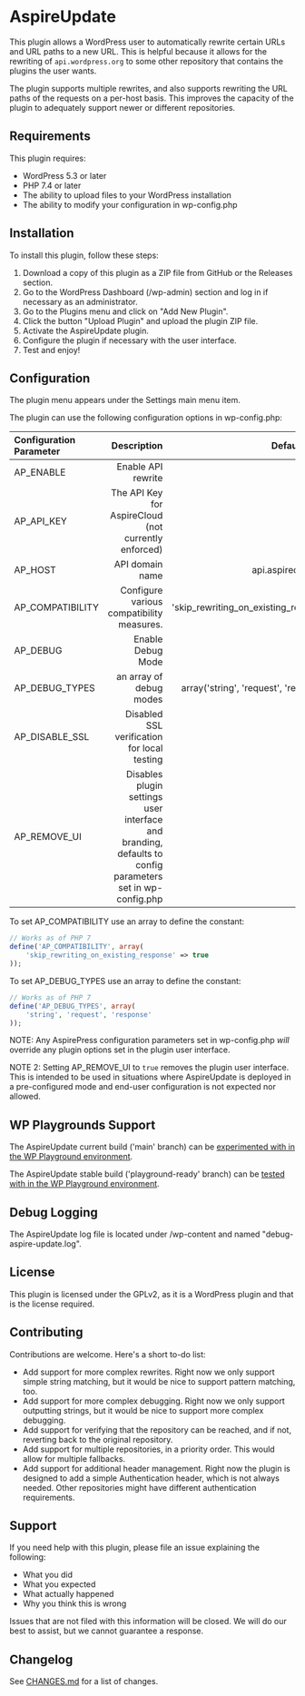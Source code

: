 # AspireUpdate

This plugin allows a WordPress user to automatically rewrite certain URLs and URL paths to a new URL. This is
helpful because it allows for the rewriting of `api.wordpress.org` to some other repository that contains the plugins
the user wants.

The plugin supports multiple rewrites, and also supports rewriting the URL paths of the requests on a per-host basis.
This improves the capacity of the plugin to adequately support newer or different repositories.

## Requirements

This plugin requires:

- WordPress 5.3 or later
- PHP 7.4 or later
- The ability to upload files to your WordPress installation
- The ability to modify your configuration in wp-config.php

## Installation

To install this plugin, follow these steps:

1. Download a copy of this plugin as a ZIP file from GitHub or the Releases section.
2. Go to the WordPress Dashboard (/wp-admin) section and log in if necessary as an administrator.
3. Go to the Plugins menu and click on "Add New Plugin".
4. Click the button "Upload Plugin" and upload the plugin ZIP file.
5. Activate the AspireUpdate plugin.
6. Configure the plugin if necessary with the user interface.
7. Test and enjoy!

## Configuration

The plugin menu appears under the Settings main menu item.

The plugin can use the following configuration options in wp-config.php:

| Configuration Parameter        |                                                                                              Description |                                            Default, if any |
| :----------------------------- | -------------------------------------------------------------------------------------------------------: | ---------------------------------------------------------: |
| AP_ENABLE                      |                                                                                       Enable API rewrite |                                                      false |
| AP_API_KEY                     |                                                     The API Key for AspireCloud (not currently enforced) |                                                            |
| AP_HOST                        |                                                                                          API domain name |                                        api.aspirecloud.net |
| AP_COMPATIBILITY               |                                                                Configure various compatibility measures. |     array( 'skip_rewriting_on_existing_response' => true ) |
| AP_DEBUG                       |                                                                                        Enable Debug Mode |                                                      false |
| AP_DEBUG_TYPES                 |                                                                                  an array of debug modes |                     array('string', 'request', 'response') |
| AP_DISABLE_SSL                 |                                                              Disabled SSL verification for local testing |                                                       true |
| AP_REMOVE_UI                   | Disables plugin settings user interface and branding, defaults to config parameters set in wp-config.php |                                                      false |

To set AP_COMPATIBILITY use an array to define the constant:

```php
// Works as of PHP 7
define('AP_COMPATIBILITY', array(
    'skip_rewriting_on_existing_response' => true
));
```

To set AP_DEBUG_TYPES use an array to define the constant:

```php
// Works as of PHP 7
define('AP_DEBUG_TYPES', array(
    'string', 'request', 'response'
));
```

NOTE: Any AspirePress configuration parameters set in wp-config.php _will_ override any plugin options set in the plugin user interface.

NOTE 2: Setting AP_REMOVE_UI to `true` removes the plugin user interface. This is intended to be used in situations where AspireUpdate is deployed in a pre-configured mode and end-user configuration is not expected nor allowed.

## WP Playgrounds Support

The AspireUpdate current build ('main' branch) can be [experimented with in the WP Playground environment](https://playground.wordpress.net/?blueprint-url=https://raw.githubusercontent.com/aspirepress/aspireupdate/refs/heads/main/assets/playground/blueprint.json).

The AspireUpdate stable build ('playground-ready' branch) can be [tested with in the WP Playground environment](https://playground.wordpress.net/?blueprint-url=https://raw.githubusercontent.com/aspirepress/aspireupdate/refs/heads/playground-ready/assets/playground/blueprint.json).

## Debug Logging

The AspireUpdate log file is located under /wp-content and named "debug-aspire-update.log".

## License

This plugin is licensed under the GPLv2, as it is a WordPress plugin and that is the license required.

## Contributing

Contributions are welcome. Here's a short to-do list:

- Add support for more complex rewrites. Right now we only support simple string matching, but it would be nice to support pattern matching, too.
- Add support for more complex debugging. Right now we only support outputting strings, but it would be nice to support more complex debugging.
- Add support for verifying that the repository can be reached, and if not, reverting back to the original repository.
- Add support for multiple repositories, in a priority order. This would allow for multiple fallbacks.
- Add support for additional header management. Right now the plugin is designed to add a simple Authentication header, which is not always needed. Other repositories might have different authentication requirements.

## Support

If you need help with this plugin, please file an issue explaining the following:

- What you did
- What you expected
- What actually happened
- Why you think this is wrong

Issues that are not filed with this information will be closed. We will do our best to assist, but we cannot guarantee a response.

## Changelog

See [CHANGES.md](CHANGES.md) for a list of changes.

